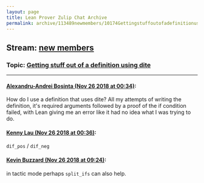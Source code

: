 ```yaml
---
layout: page
title: Lean Prover Zulip Chat Archive 
permalink: archive/113489newmembers/10174Gettingstuffoutofadefinitionusingdite.html
---
```


## Stream: [new members](index.html)
### Topic: [Getting stuff out of a definition using dite](10174Gettingstuffoutofadefinitionusingdite.html)

---

#### [Alexandru-Andrei Bosinta (Nov 26 2018 at 00:34)](https://leanprover.zulipchat.com/#narrow/stream/113489-new%20members/topic/Getting%20stuff%20out%20of%20a%20definition%20using%20dite/near/148336981):
How do I use a definition that uses dite? All my attempts of writing the definition, it's required arguments followed by a proof of the if condition failed, with Lean giving me an error like it had no idea what I was trying to do.

#### [Kenny Lau (Nov 26 2018 at 00:36)](https://leanprover.zulipchat.com/#narrow/stream/113489-new%20members/topic/Getting%20stuff%20out%20of%20a%20definition%20using%20dite/near/148337033):
`dif_pos` / `dif_neg`

#### [Kevin Buzzard (Nov 26 2018 at 09:24)](https://leanprover.zulipchat.com/#narrow/stream/113489-new%20members/topic/Getting%20stuff%20out%20of%20a%20definition%20using%20dite/near/148353486):
in tactic mode perhaps `split_ifs` can also help.

